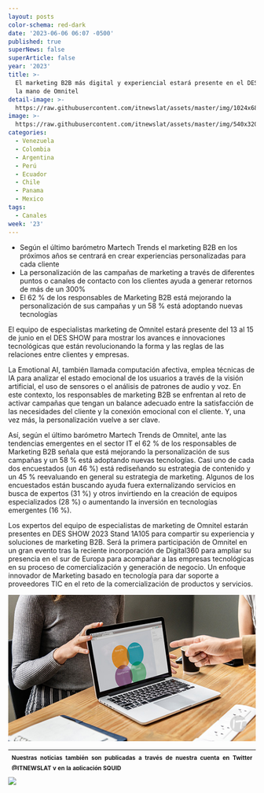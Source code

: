 ```yaml
---
layout: posts
color-schema: red-dark
date: '2023-06-06 06:07 -0500'
published: true
superNews: false
superArticle: false
year: '2023'
title: >-
  El marketing B2B más digital y experiencial estará presente en el DES2023 de
  la mano de Omnitel
detail-image: >-
  https://raw.githubusercontent.com/itnewslat/assets/master/img/1024x680/Marketing-Digital-g.jpg
image: >-
  https://raw.githubusercontent.com/itnewslat/assets/master/img/540x320/Marketing-Digital-p.jpg
categories:
  - Venezuela
  - Colombia
  - Argentina
  - Perú
  - Ecuador
  - Chile
  - Panama
  - Mexico
tags:
  - Canales
week: '23'
---
```

- Según el último barómetro Martech Trends el marketing B2B en los próximos años se centrará en crear experiencias personalizadas para cada cliente
- La personalización de las campañas de marketing a través de diferentes puntos o canales de contacto con los clientes ayuda a generar retornos de más de un 300%
- El 62 % de los responsables de Marketing B2B está mejorando la personalización de sus campañas y un 58 % está adoptando nuevas tecnologías

El equipo de especialistas marketing de Omnitel estará presente del 13 al 15 de junio en el DES SHOW para mostrar los avances e innovaciones tecnológicas que están revolucionando la forma y las reglas de las relaciones entre clientes y empresas.  

La Emotional AI, también llamada computación afectiva, emplea técnicas de IA para analizar el estado emocional de los usuarios a través de la visión artificial, el uso de sensores o el análisis de patrones de audio y voz. En este contexto, los responsables de marketing B2B se enfrentan al reto de activar campañas que tengan un balance adecuado entre la satisfacción de las necesidades del cliente y la conexión emocional con el cliente. Y, una vez más, la personalización vuelve a ser clave.

Así, según el último barómetro Martech Trends de Omnitel, ante las tendencias emergentes en el sector IT el 62 % de los responsables de Marketing B2B señala que está mejorando la personalización de sus campañas y un 58 % está adoptando nuevas tecnologías. Casi uno de cada dos encuestados (un 46 %) está rediseñando su estrategia de contenido y un 45 % reevaluando en general su estrategia de marketing. Algunos de los encuestados están buscando ayuda fuera externalizando servicios en busca de expertos (31 %) y otros invirtiendo en la creación de equipos especializados (28 %) o aumentando la inversión en tecnologías emergentes (16 %).

Los expertos del equipo de especialistas de marketing de Omnitel estarán presentes en DES SHOW 2023 Stand 1A105 para compartir su experiencia y soluciones de marketing B2B. Será la primera participación de Omnitel en un gran evento tras la reciente incorporación de Digital360 para ampliar su presencia en el sur de Europa para acompañar a las empresas tecnológicas en su proceso de comercialización y generación de negocio. Un enfoque innovador de Marketing basado en tecnología para dar soporte a proveedores TIC en el reto de la comercialización de productos y servicios.

![](https://raw.githubusercontent.com/itnewslat/assets/master/img/540x320/Marketing-Digital-p.jpg)

<table style="height: 42px;" width="569">
<tbody>
<tr>
<td style="text-align: justify;"><sub><strong>Nuestras noticias también son publicadas a través de nuestra cuenta en Twitter <a href="https://twitter.com/itnewslat?lang=es">@ITNEWSLAT</a> y en la aplicación <a href="https://squidapp.co/en/">SQUID</a></strong></sub></td>
</tr>
</tbody>
</table>
<img src="https://tracker.metricool.com/c3po.jpg?hash=56f88a41e39ab42c063cc51676587a04"/>